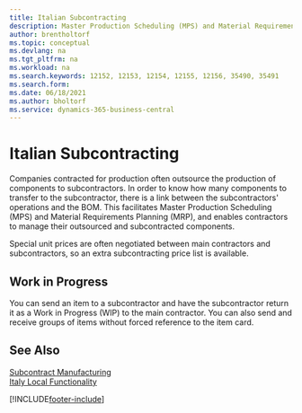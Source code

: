 ```yaml
---
title: Italian Subcontracting
description: Master Production Scheduling (MPS) and Material Requirements Planning (MRP)enable contractors to manage their outsourced and subcontracted components.
author: brentholtorf
ms.topic: conceptual
ms.devlang: na
ms.tgt_pltfrm: na
ms.workload: na
ms.search.keywords: 12152, 12153, 12154, 12155, 12156, 35490, 35491
ms.search.form: 
ms.date: 06/18/2021
ms.author: bholtorf
ms.service: dynamics-365-business-central
---
```

# Italian Subcontracting
Companies contracted for production often outsource the production of components to subcontractors. In order to know how many components to transfer to the subcontractor, there is a link between the subcontractors' operations and the BOM. This facilitates Master Production Scheduling (MPS) and Material Requirements Planning (MRP), and enables contractors to manage their outsourced and subcontracted components.  

Special unit prices are often negotiated between main contractors and subcontractors, so an extra subcontracting price list is available.  

## Work in Progress  
You can send an item to a subcontractor and have the subcontractor return it as a Work in Progress (WIP) to the main contractor. You can also send and receive groups of items without forced reference to the item card.  

## See Also  
 [Subcontract Manufacturing](../../production-how-to-subcontract-manufacturing.md)   
 [Italy Local Functionality](italy-local-functionality.md)


[!INCLUDE[footer-include](../../includes/footer-banner.md)]